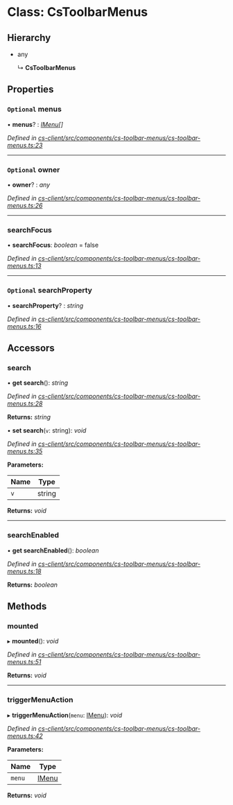# Class: CsToolbarMenus

## Hierarchy

* any

  ↳ **CsToolbarMenus**

## Properties

### `Optional` menus

• **menus**? : *[IMenu](../interfaces/_cs_core_src_interactions_menu_.imenu.md)[]*

*Defined in [cs-client/src/components/cs-toolbar-menus/cs-toolbar-menus.ts:23](https://github.com/TNOCS/csnext/blob/99cbd46d/packages/cs-client/src/components/cs-toolbar-menus/cs-toolbar-menus.ts#L23)*

___

### `Optional` owner

• **owner**? : *any*

*Defined in [cs-client/src/components/cs-toolbar-menus/cs-toolbar-menus.ts:26](https://github.com/TNOCS/csnext/blob/99cbd46d/packages/cs-client/src/components/cs-toolbar-menus/cs-toolbar-menus.ts#L26)*

___

###  searchFocus

• **searchFocus**: *boolean* = false

*Defined in [cs-client/src/components/cs-toolbar-menus/cs-toolbar-menus.ts:13](https://github.com/TNOCS/csnext/blob/99cbd46d/packages/cs-client/src/components/cs-toolbar-menus/cs-toolbar-menus.ts#L13)*

___

### `Optional` searchProperty

• **searchProperty**? : *string*

*Defined in [cs-client/src/components/cs-toolbar-menus/cs-toolbar-menus.ts:16](https://github.com/TNOCS/csnext/blob/99cbd46d/packages/cs-client/src/components/cs-toolbar-menus/cs-toolbar-menus.ts#L16)*

## Accessors

###  search

• **get search**(): *string*

*Defined in [cs-client/src/components/cs-toolbar-menus/cs-toolbar-menus.ts:28](https://github.com/TNOCS/csnext/blob/99cbd46d/packages/cs-client/src/components/cs-toolbar-menus/cs-toolbar-menus.ts#L28)*

**Returns:** *string*

• **set search**(`v`: string): *void*

*Defined in [cs-client/src/components/cs-toolbar-menus/cs-toolbar-menus.ts:35](https://github.com/TNOCS/csnext/blob/99cbd46d/packages/cs-client/src/components/cs-toolbar-menus/cs-toolbar-menus.ts#L35)*

**Parameters:**

Name | Type |
------ | ------ |
`v` | string |

**Returns:** *void*

___

###  searchEnabled

• **get searchEnabled**(): *boolean*

*Defined in [cs-client/src/components/cs-toolbar-menus/cs-toolbar-menus.ts:18](https://github.com/TNOCS/csnext/blob/99cbd46d/packages/cs-client/src/components/cs-toolbar-menus/cs-toolbar-menus.ts#L18)*

**Returns:** *boolean*

## Methods

###  mounted

▸ **mounted**(): *void*

*Defined in [cs-client/src/components/cs-toolbar-menus/cs-toolbar-menus.ts:51](https://github.com/TNOCS/csnext/blob/99cbd46d/packages/cs-client/src/components/cs-toolbar-menus/cs-toolbar-menus.ts#L51)*

**Returns:** *void*

___

###  triggerMenuAction

▸ **triggerMenuAction**(`menu`: [IMenu](../interfaces/_cs_core_src_interactions_menu_.imenu.md)): *void*

*Defined in [cs-client/src/components/cs-toolbar-menus/cs-toolbar-menus.ts:42](https://github.com/TNOCS/csnext/blob/99cbd46d/packages/cs-client/src/components/cs-toolbar-menus/cs-toolbar-menus.ts#L42)*

**Parameters:**

Name | Type |
------ | ------ |
`menu` | [IMenu](../interfaces/_cs_core_src_interactions_menu_.imenu.md) |

**Returns:** *void*
